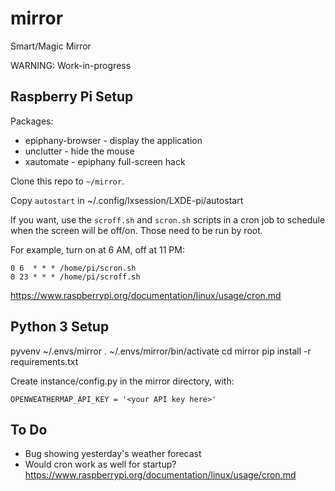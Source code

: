 mirror
======

Smart/Magic Mirror 

WARNING: Work-in-progress

Raspberry Pi Setup
------------------

Packages:
* epiphany-browser - display the application
* unclutter - hide the mouse
* xautomate - epiphany full-screen hack

Clone this repo to `~/mirror`.

Copy `autostart` in ~/.config/lxsession/LXDE-pi/autostart

If you want, use the `scroff.sh` and `scron.sh` scripts in a cron job to
schedule when the screen will be off/on. Those need to be run by root.

For example, turn on at 6 AM, off at 11 PM:

    0 6  * * * /home/pi/scron.sh
    0 23 * * * /home/pi/scroff.sh

https://www.raspberrypi.org/documentation/linux/usage/cron.md


Python 3 Setup
--------------

pyvenv ~/.envs/mirror
. ~/.envs/mirror/bin/activate
cd mirror
pip install -r requirements.txt

Create instance/config.py in the mirror directory, with:

    OPENWEATHERMAP_API_KEY = '<your API key here>'

To Do
-----

* Bug showing yesterday's weather forecast
* Would cron work as well for startup? 
  https://www.raspberrypi.org/documentation/linux/usage/cron.md
